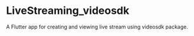 # LiveStreaming_videosdk
A Flutter app for creating and viewing live stream using videosdk package. 
